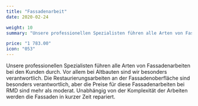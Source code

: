 ```yaml
---
title: "Fassadenarbeit"
date: 2020-02-24

weight: 10
summary: "Unsere professionellen Spezialisten führen alle Arten von Fassadenarbeiten bei den Kunden durch. Vor allem bei Altbauten sind wir besonders verantwortlich. Die Restaurierungsarbeiten an der Fassadenoberfläche sind besonders verantwortlich, aber die Preise für diese Fassadenarbeiten bei RMD sind mehr als moderat. Unabhängig von der Komplexität der Arbeiten werden die Fassaden in kurzer Zeit repariert."

price: "1 783.00"
icon: "053"
---
```


Unsere professionellen Spezialisten führen alle Arten von Fassadenarbeiten bei den Kunden durch. Vor allem bei Altbauten sind wir besonders verantwortlich. Die Restaurierungsarbeiten an der Fassadenoberfläche sind besonders verantwortlich, aber die Preise für diese Fassadenarbeiten bei RMD sind mehr als moderat. Unabhängig von der Komplexität der Arbeiten werden die Fassaden in kurzer Zeit repariert.